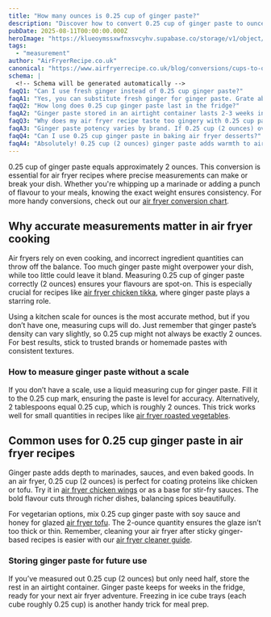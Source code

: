 ```yaml
---
title: "How many ounces is 0.25 cup of ginger paste?"
description: "Discover how to convert 0.25 cup of ginger paste to ounces for perfect air fryer recipes. Get precise measurements in seconds!"
pubDate: 2025-08-11T00:00:00.000Z
heroImage: "https://klueoymssxwfnxsvcyhv.supabase.co/storage/v1/object/public/Shmucket/how-many-ounces-is-0-25-cup-of-ginger-paste.webp"
tags:
  - "measurement"
author: "AirFryerRecipe.co.uk"
canonical: "https://www.airfryerrecipe.co.uk/blog/conversions/cups-to-ounces/how-many-ounces-is-0-25-cup-of-ginger-paste"
schema: |
  <!-- Schema will be generated automatically -->
faqQ1: "Can I use fresh ginger instead of 0.25 cup ginger paste?"
faqA1: "Yes, you can substitute fresh ginger for ginger paste. Grate about 2 tablespoons of fresh ginger to replace 0.25 cup (2 ounces) of paste. Fresh ginger has a sharper flavour, so adjust to taste. For air fryer recipes, finely mince it to ensure even distribution."
faqQ2: "How long does 0.25 cup ginger paste last in the fridge?"
faqA2: "Ginger paste stored in an airtight container lasts 2-3 weeks in the fridge. If you’ve measured out 0.25 cup (2 ounces), ensure the container is sealed properly. For longer storage, freeze it in portions—0.25 cup per ice cube works well for future air fryer recipes."
faqQ3: "Why does my air fryer recipe taste too gingery with 0.25 cup paste?"
faqA3: "Ginger paste potency varies by brand. If 0.25 cup (2 ounces) overpowers your dish, reduce it to 1.5 ounces next time. Always taste marinades before cooking. For balanced flavours, pair ginger with acidic ingredients like lemon juice in air fryer recipes."
faqQ4: "Can I use 0.25 cup ginger paste in baking air fryer desserts?"
faqA4: "Absolutely! 0.25 cup (2 ounces) ginger paste adds warmth to air fryer cakes or cookies. Reduce other liquids slightly to account for the paste’s moisture. It pairs wonderfully with spices like cinnamon in <a href=https://www.airfryerrecipe.co.uk/recipe-category/dessert>air fryer desserts</a>."
---
```

<p>0.25 cup of ginger paste equals approximately 2 ounces. This conversion is essential for air fryer recipes where precise measurements can make or break your dish. Whether you're whipping up a marinade or adding a punch of flavour to your meals, knowing the exact weight ensures consistency. For more handy conversions, check out our <a href=https://www.airfryerrecipe.co.uk/air-fryer-conversion-chart>air fryer conversion chart</a>.</p>

<h2>Why accurate measurements matter in air fryer cooking</h2>  
<p>Air fryers rely on even cooking, and incorrect ingredient quantities can throw off the balance. Too much ginger paste might overpower your dish, while too little could leave it bland. Measuring 0.25 cup of ginger paste correctly (2 ounces) ensures your flavours are spot-on. This is especially crucial for recipes like <a href=https://www.airfryerrecipe.co.uk/recipes>air fryer chicken tikka</a>, where ginger paste plays a starring role.</p>  

<p>Using a kitchen scale for ounces is the most accurate method, but if you don’t have one, measuring cups will do. Just remember that ginger paste’s density can vary slightly, so 0.25 cup might not always be exactly 2 ounces. For best results, stick to trusted brands or homemade pastes with consistent textures.</p>  

<h3>How to measure ginger paste without a scale</h3>  
<p>If you don’t have a scale, use a liquid measuring cup for ginger paste. Fill it to the 0.25 cup mark, ensuring the paste is level for accuracy. Alternatively, 2 tablespoons equal 0.25 cup, which is roughly 2 ounces. This trick works well for small quantities in recipes like <a href=https://www.airfryerrecipe.co.uk/recipe-category/vegetables>air fryer roasted vegetables</a>.</p>  

<h2>Common uses for 0.25 cup ginger paste in air fryer recipes</h2>  
<p>Ginger paste adds depth to marinades, sauces, and even baked goods. In an air fryer, 0.25 cup (2 ounces) is perfect for coating proteins like chicken or tofu. Try it in <a href=https://www.airfryerrecipe.co.uk/recipe-category/chicken>air fryer chicken wings</a> or as a base for stir-fry sauces. The bold flavour cuts through richer dishes, balancing spices beautifully.</p>  

<p>For vegetarian options, mix 0.25 cup ginger paste with soy sauce and honey for glazed <a href=https://www.airfryerrecipe.co.uk/recipe-category/tofu>air fryer tofu</a>. The 2-ounce quantity ensures the glaze isn’t too thick or thin. Remember, cleaning your air fryer after sticky ginger-based recipes is easier with our <a href=https://www.airfryerrecipe.co.uk/air-fryer-cleaner>air fryer cleaner guide</a>.</p>  

<h3>Storing ginger paste for future use</h3>  
<p>If you’ve measured out 0.25 cup (2 ounces) but only need half, store the rest in an airtight container. Ginger paste keeps for weeks in the fridge, ready for your next air fryer adventure. Freezing in ice cube trays (each cube roughly 0.25 cup) is another handy trick for meal prep.</p>
